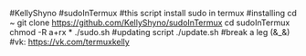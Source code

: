 #KellyShyno
#sudoInTermux
#this script install sudo in termux
#installing
cd ~
git clone https://github.com/KellyShyno/sudoInTermux
cd sudoInTermux
chmod -R a+rx *
./sudo.sh
#updating script
./update.sh
#break a leg (&_&)
#vk: https://vk.com/termuxkelly
